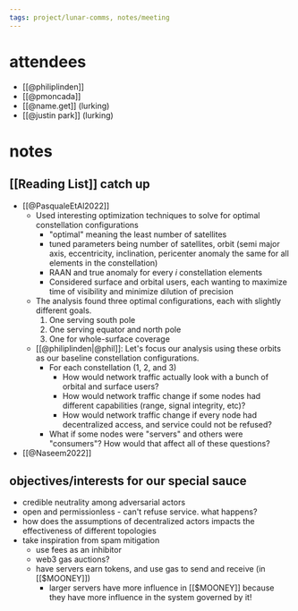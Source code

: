 ```yaml
---
tags: project/lunar-comms, notes/meeting
---
```

# attendees
- [[@philiplinden]]
- [[@pmoncada]]
- [[@name.get]] (lurking)
- [[@justin park]] (lurking)
# notes
## [[Reading List]] catch up
- [[@PasqualeEtAl2022]] 
	- Used interesting optimization techniques to solve for optimal constellation configurations
		- "optimal" meaning the least number of satellites
		- tuned parameters being number of satellites, orbit (semi major axis, eccentricity, inclination, pericenter anomaly the same for all elements in the constellation)
		- RAAN and true anomaly for every _i_ constellation elements
		- Considered surface and orbital users, each wanting to maximize time of visibility and minimize dilution of precision
	- The analysis found three optimal configurations, each with slightly different goals.
		1. One serving south pole
		2. One serving equator and north pole
		3. One for whole-surface coverage
	- [[@philiplinden|@phil]]: Let's focus our analysis using these orbits as our baseline constellation configurations.
		- For each constellation (1, 2, and 3)
			- How would network traffic actually look with a bunch of orbital and surface users?
			- How would network traffic change if some nodes had different capabilities (range, signal integrity, etc)?
			- How would network traffic change if every node had decentralized access, and service could not be refused?
		- What if some nodes were "servers" and others were "consumers"? How would that affect all of these questions?
- [[@Naseem2022]] 

## objectives/interests for our special sauce
- credible neutrality among adversarial actors
- open and permissionless - can't refuse service. what happens?
- how does the assumptions of decentralized actors impacts the effectiveness of different topologies
- take inspiration from spam mitigation
	- use fees as an inhibitor
	- web3 gas auctions?
	- have servers earn tokens, and use gas to send and receive (in [[$MOONEY]])
		- larger servers have more influence in [[$MOONEY]] because they have more influence in the system governed by it!